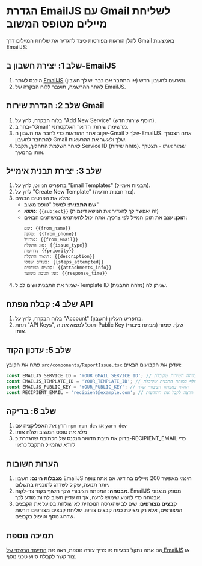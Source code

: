# הגדרת EmailJS עם Gmail לשליחת מיילים מטופס המשוב

להלן הוראות מפורטות כיצד להגדיר את שליחת המיילים דרך Gmail באמצעות EmailJS:

## שלב 1: יצירת חשבון ב-EmailJS

1. היכנס לאתר [EmailJS](https://www.emailjs.com/) והירשם לחשבון חדש (או התחבר אם כבר יש לך חשבון).
2. לאחר ההרשמה, תועבר ללוח הבקרה של EmailJS.

## שלב 2: הגדרת שירות Gmail

1. בלוח הבקרה, לחץ על "Add New Service" (הוסף שירות חדש).
2. בחר ב-"Gmail" מרשימת שירותי הדואר האלקטרוני.
3. עקוב אחר ההוראות כדי לחבר את חשבון ה-Gmail שלך ל-EmailJS. אתה תצטרך להתחבר לחשבון Gmail שלך ולאשר את ההרשאות.
4. לאחר השלמת התהליך, תקבל Service ID (מזהה שירות). שמור אותו - תצטרך אותו בהמשך.

## שלב 3: יצירת תבנית אימייל

1. בתפריט הניווט, לחץ על "Email Templates" (תבניות אימייל).
2. לחץ על "Create New Template" (צור תבנית חדשה).
3. מלא את הפרטים הבאים:
   - **שם התבנית**: למשל "טופס משוב"
   - **נושא**: `{{subject}}` (זה יאפשר לך להגדיר את הנושא דינמית)
   - **תוכן**: עצב את תוכן המייל לפי צרכיך. אתה יכול להשתמש במשתנים הבאים:
     ```
     שם: {{from_name}}
     טלפון: {{from_phone}}
     אימייל: {{from_email}}
     סוג התקלה: {{issue_type}}
     דחיפות: {{priority}}
     תיאור התקלה: {{description}}
     צעדים שנוסו: {{steps_attempted}}
     קבצים מצורפים: {{attachments_info}}
     זמן תגובה משוער: {{response_time}}
     ```
4. שמור את התבנית ושים לב ל-Template ID (מזהה התבנית) שניתן לה.

## שלב 4: קבלת מפתח API

1. בלוח הבקרה, לחץ על "Account" (חשבון) בתפריט העליון.
2. תחת "API Keys", תוכל למצוא את ה-Public Key (מפתח ציבורי) שלך. שמור אותו.

## שלב 5: עדכון הקוד

פתח את הקובץ `src/components/ReportIssue.tsx` ועדכן את הקבועים הבאים:

```javascript
const EMAILJS_SERVICE_ID = 'YOUR_GMAIL_SERVICE_ID'; // החלף במזהה השירות שקיבלת
const EMAILJS_TEMPLATE_ID = 'YOUR_TEMPLATE_ID'; // החלף במזהה התבנית שקיבלת
const EMAILJS_PUBLIC_KEY = 'YOUR_PUBLIC_KEY'; // החלף במפתח הציבורי שלך
const RECIPIENT_EMAIL = 'recipient@example.com'; // החלף באימייל שאליו תרצה לקבל את ההודעות
```

## שלב 6: בדיקה

1. הרץ את האפליקציה עם `npm run dev` או `yarn dev`
2. מלא את טופס המשוב ושלח אותו
3. בדוק את תיבת הדואר הנכנס של הכתובת שהגדרת כ-RECIPIENT_EMAIL כדי לוודא שהמייל התקבל כראוי

## הערות חשובות

1. **מגבלות חינם**: חשבון EmailJS חינמי מאפשר 200 מיילים בחודש. אם אתה צופה יותר תנועה, שקול לשדרג לתוכנית בתשלום.
2. **אבטחה**: המפתח הציבורי שלך חשוף בקוד צד-לקוח. EmailJS מספק מנגנוני אבטחה כדי למנוע שימוש לרעה, אך זה עדיין חשוב להיות מודע לכך.
3. **קבצים מצורפים**: שים לב שהגרסה הנוכחית לא שולחת בפועל את הקבצים המצורפים, אלא רק מציינת כמה קבצים צורפו. שליחת קבצים מצורפים דורשת שדרוג נוסף וטיפול בקבצים.

## תמיכה נוספת

אם אתה נתקל בבעיות או צריך עזרה נוספת, ראה את [התיעוד הרשמי של EmailJS](https://www.emailjs.com/docs/) או צור קשר לקבלת סיוע טכני נוסף. 